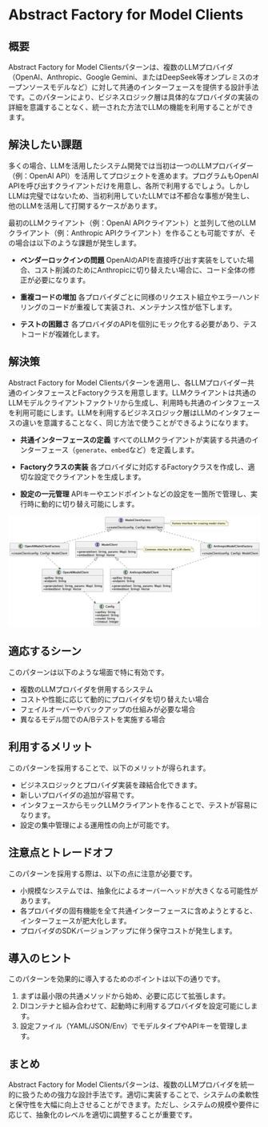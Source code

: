 # Abstract Factory for Model Clients

## 概要

Abstract Factory for Model Clientsパターンは、複数のLLMプロバイダ（OpenAI、Anthropic、Google Gemini、またはDeepSeek等オンプレミスのオープンソースモデルなど）に対して共通のインターフェースを提供する設計手法です。このパターンにより、ビジネスロジック層は具体的なプロバイダの実装の詳細を意識することなく、統一された方法でLLMの機能を利用することができます。

## 解決したい課題

多くの場合、LLMを活用したシステム開発では当初は一つのLLMプロバイダー（例：OpenAI API）を活用してプロジェクトを進めます。プログラムもOpenAI APIを呼び出すクライアントだけを用意し、各所で利用するでしょう。しかしLLMは完璧ではないため、当初利用していたLLMでは不都合な事態が発生し、他のLLMを活用して打開するケースがあります。

最初のLLMクライアント（例：OpenAI APIクライアント）と並列して他のLLMクライアント（例：Anthropic APIクライアント）を作ることも可能ですが、その場合は以下のような課題が発生します。

- **ベンダーロックインの問題**
   OpenAIのAPIを直接呼び出す実装をしていた場合、コスト削減のためにAnthropicに切り替えたい場合に、コード全体の修正が必要になります。

- **重複コードの増加**
   各プロバイダごとに同様のリクエスト組立やエラーハンドリングのコードが重複して実装され、メンテナンス性が低下します。

- **テストの困難さ**
   各プロバイダのAPIを個別にモック化する必要があり、テストコードが複雑化します。

## 解決策

Abstract Factory for Model Clientsパターンを適用し、各LLMプロバイダー共通のインタフェースとFactoryクラスを用意します。LLMクライアントは共通のLLMモデルクライアントファクトリから生成し、利用時も共通のインタフェースを利用可能にします。LLMを利用するビジネスロジック層はLLMのインタフェースの違いを意識することなく、同じ方法で使うことができるようになります。

- **共通インターフェースの定義**
   すべてのLLMクライアントが実装する共通のインターフェース（`generate`、`embed`など）を定義します。

- **Factoryクラスの実装**
   各プロバイダに対応するFactoryクラスを作成し、適切な設定でクライアントを生成します。

- **設定の一元管理**
   APIキーやエンドポイントなどの設定を一箇所で管理し、実行時に動的に切り替え可能にします。

![img](./uml/images/abstract_factory_for_model_clients_pattern.png)

## 適応するシーン

このパターンは以下のような場面で特に有効です。

- 複数のLLMプロバイダを併用するシステム
- コストや性能に応じて動的にプロバイダを切り替えたい場合
- フェイルオーバーやバックアップの仕組みが必要な場合
- 異なるモデル間でのA/Bテストを実施する場合

## 利用するメリット

このパターンを採用することで、以下のメリットが得られます。

- ビジネスロジックとプロバイダ実装を疎結合化できます。
- 新しいプロバイダの追加が容易です。
- インタフェースからモックLLMクライアントを作ることで、テストが容易になります。
- 設定の集中管理による運用性の向上が可能です。

## 注意点とトレードオフ

このパターンを採用する際は、以下の点に注意が必要です。

- 小規模なシステムでは、抽象化によるオーバーヘッドが大きくなる可能性があります。
- 各プロバイダの固有機能を全て共通インターフェースに含めようとすると、インターフェースが肥大化します。
- プロバイダのSDKバージョンアップに伴う保守コストが発生します。

## 導入のヒント

このパターンを効果的に導入するためのポイントは以下の通りです。

1. まずは最小限の共通メソッドから始め、必要に応じて拡張します。
2. DIコンテナと組み合わせて、起動時に利用するプロバイダを設定可能にします。
3. 設定ファイル（YAML/JSON/Env）でモデルタイプやAPIキーを管理します。

## まとめ

Abstract Factory for Model Clientsパターンは、複数のLLMプロバイダを統一的に扱うための強力な設計手法です。適切に実装することで、システムの柔軟性と保守性を大幅に向上させることができます。ただし、システムの規模や要件に応じて、抽象化のレベルを適切に調整することが重要です。

